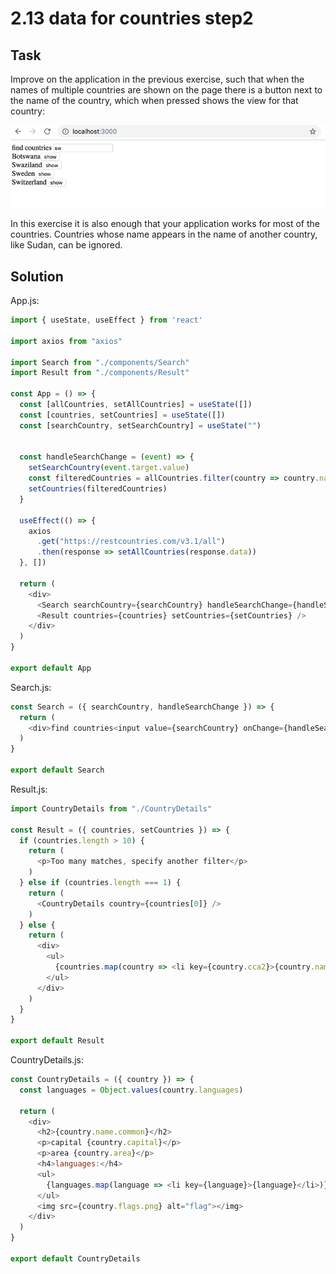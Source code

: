 # 2.13 data for countries step2

## Task

Improve on the application in the previous exercise, such that when the names of multiple countries are shown on the page there is a button next to the name of the country, which when pressed shows the view for that country:

![final version of the application](./images/image11.png)

In this exercise it is also enough that your application works for most of the countries. Countries whose name appears in the name of another country, like Sudan, can be ignored.

## Solution

App.js:

```javascript
import { useState, useEffect } from 'react'

import axios from "axios"

import Search from "./components/Search"
import Result from "./components/Result"

const App = () => {
  const [allCountries, setAllCountries] = useState([])
  const [countries, setCountries] = useState([])
  const [searchCountry, setSearchCountry] = useState("")

  
  const handleSearchChange = (event) => {
    setSearchCountry(event.target.value)
    const filteredCountries = allCountries.filter(country => country.name.common.toLowerCase().includes(searchCountry.toLowerCase()))
    setCountries(filteredCountries)
  }

  useEffect(() => {
    axios
      .get("https://restcountries.com/v3.1/all")
      .then(response => setAllCountries(response.data))
  }, [])

  return (
    <div>
      <Search searchCountry={searchCountry} handleSearchChange={handleSearchChange} />
      <Result countries={countries} setCountries={setCountries} />
    </div>
  )
}

export default App
```

Search.js:

```javascript
const Search = ({ searchCountry, handleSearchChange }) => {
  return (
    <div>find countries<input value={searchCountry} onChange={handleSearchChange} /></div>
  )
}

export default Search
```

Result.js:

```javascript
import CountryDetails from "./CountryDetails"

const Result = ({ countries, setCountries }) => {
  if (countries.length > 10) {
    return (
      <p>Too many matches, specify another filter</p>
    )
  } else if (countries.length === 1) {
    return (
      <CountryDetails country={countries[0]} />
    )
  } else {
    return (
      <div>
        <ul>
          {countries.map(country => <li key={country.cca2}>{country.name.common}<button onClick={() => setCountries([country])}>show</button></li>)}
        </ul>
      </div>
    )
  }
}

export default Result
```

CountryDetails.js:

```javascript
const CountryDetails = ({ country }) => {
  const languages = Object.values(country.languages)

  return (
    <div>
      <h2>{country.name.common}</h2>
      <p>capital {country.capital}</p>
      <p>area {country.area}</p>
      <h4>languages:</h4>
      <ul>
        {languages.map(language => <li key={language}>{language}</li>)}
      </ul>
      <img src={country.flags.png} alt="flag"></img>
    </div>
  )
}

export default CountryDetails
```